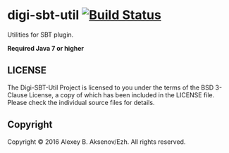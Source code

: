digi-sbt-util  [![Build Status](https://travis-ci.org/ezh/digi-sbt-util.png?branch=master)](https://travis-ci.org/ezh/digi-sbt-util)
========

Utilities for SBT plugin.

__Required Java 7 or higher__

LICENSE
-------

The Digi-SBT-Util Project is licensed to you under the terms of
the BSD 3-Clause License, a copy of which has been
included in the LICENSE file.
Please check the individual source files for details.

Copyright
---------

Copyright © 2016 Alexey B. Aksenov/Ezh. All rights reserved.
